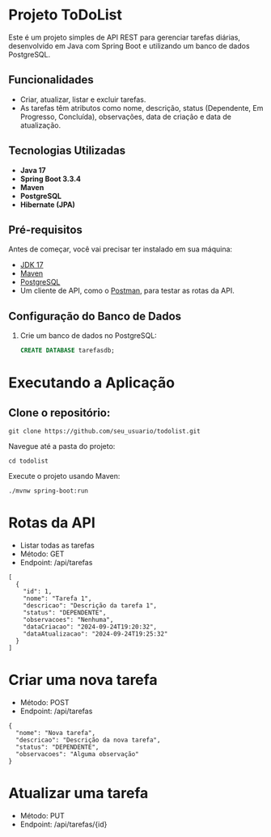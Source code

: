 # Projeto ToDoList

Este é um projeto simples de API REST para gerenciar tarefas diárias, desenvolvido em Java com Spring Boot e utilizando um banco de dados PostgreSQL.

## Funcionalidades

- Criar, atualizar, listar e excluir tarefas.
- As tarefas têm atributos como nome, descrição, status (Dependente, Em Progresso, Concluída), observações, data de criação e data de atualização.

## Tecnologias Utilizadas

- **Java 17**
- **Spring Boot 3.3.4**
- **Maven**
- **PostgreSQL**
- **Hibernate (JPA)**

## Pré-requisitos

Antes de começar, você vai precisar ter instalado em sua máquina:

- [JDK 17](https://www.oracle.com/java/technologies/javase-jdk17-downloads.html)
- [Maven](https://maven.apache.org/download.cgi)
- [PostgreSQL](https://www.postgresql.org/download/)
- Um cliente de API, como o [Postman](https://www.postman.com/downloads/), para testar as rotas da API.

## Configuração do Banco de Dados

1. Crie um banco de dados no PostgreSQL:
   ```sql
   CREATE DATABASE tarefasdb;


# Executando a Aplicação

## Clone o repositório:

```
git clone https://github.com/seu_usuario/todolist.git
```
Navegue até a pasta do projeto:

```
cd todolist
```
Execute o projeto usando Maven:

```
./mvnw spring-boot:run
```

# Rotas da API

- Listar todas as tarefas
- Método: GET
- Endpoint: /api/tarefas

```
[
  {
    "id": 1,
    "nome": "Tarefa 1",
    "descricao": "Descrição da tarefa 1",
    "status": "DEPENDENTE",
    "observacoes": "Nenhuma",
    "dataCriacao": "2024-09-24T19:20:32",
    "dataAtualizacao": "2024-09-24T19:25:32"
  }
]
```


# Criar uma nova tarefa
- Método: POST
- Endpoint: /api/tarefas

```
{
  "nome": "Nova tarefa",
  "descricao": "Descrição da nova tarefa",
  "status": "DEPENDENTE",
  "observacoes": "Alguma observação"
}
```

# Atualizar uma tarefa
- Método: PUT
- Endpoint: /api/tarefas/{id}

